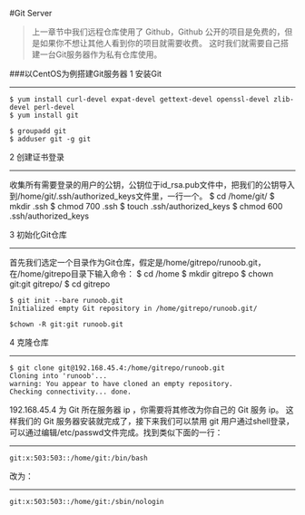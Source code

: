 #Git Server
> 上一章节中我们远程仓库使用了 Github，Github 公开的项目是免费的，但是如果你不想让其他人看到你的项目就需要收费。
这时我们就需要自己搭建一台Git服务器作为私有仓库使用。

###以CentOS为例搭建Git服务器
1 安装Git
***
	$ yum install curl-devel expat-devel gettext-devel openssl-devel zlib-devel perl-devel
	$ yum install git

	$ groupadd git
	$ adduser git -g git

2 创建证书登录
***
收集所有需要登录的用户的公钥，公钥位于id_rsa.pub文件中，把我们的公钥导入到/home/git/.ssh/authorized_keys文件里，一行一个。
	$ cd /home/git/
	$ mkdir .ssh
	$ chmod 700 .ssh
	$ touch .ssh/authorized_keys
	$ chmod 600 .ssh/authorized_keys

3 初始化Git仓库
***
首先我们选定一个目录作为Git仓库，假定是/home/gitrepo/runoob.git，在/home/gitrepo目录下输入命令：
	$ cd /home
	$ mkdir gitrepo
	$ chown git:git gitrepo/
	$ cd gitrepo
	
	$ git init --bare runoob.git
	Initialized empty Git repository in /home/gitrepo/runoob.git/	

	$chown -R git:git runoob.git

4 克隆仓库
***
	$ git clone git@192.168.45.4:/home/gitrepo/runoob.git
	Cloning into 'runoob'...
	warning: You appear to have cloned an empty repository.
	Checking connectivity... done.
192.168.45.4 为 Git 所在服务器 ip ，你需要将其修改为你自己的 Git 服务 ip。
这样我们的 Git 服务器安装就完成了，接下来我们可以禁用 git 用户通过shell登录，可以通过编辑/etc/passwd文件完成。找到类似下面的一行：
***
	git:x:503:503::/home/git:/bin/bash
改为：
***
	git:x:503:503::/home/git:/sbin/nologin